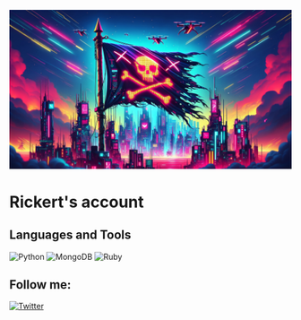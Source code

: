 ![Header](https://github.com/rickert156/rickert156/blob/main/assets/header.jpg)

# Rickert's account

## Languages and Tools
<p align="left">
  <img src="https://img.shields.io/badge/-Python-000?style=for-the-badge&logo=Python" alt="Python"/>
  <img src="https://img.shields.io/badge/-MongoDB-000?style=for-the-badge&logo=MongoDB" alt="MongoDB"/>
  <img src="https://img.shields.io/badge/-Ruby-000?style=for-the-badge&logo=Ruby" alt="Ruby"/>
</p>

## Follow me:
<p align="left">
  <a href="https://twitter.com/Rickert156">
    <img src="https://img.shields.io/badge/-Twitter-000?style=for-the-badge&logo=Twitter&logoColor=1DA1F2" alt="Twitter"/>
  </a>
</p>

